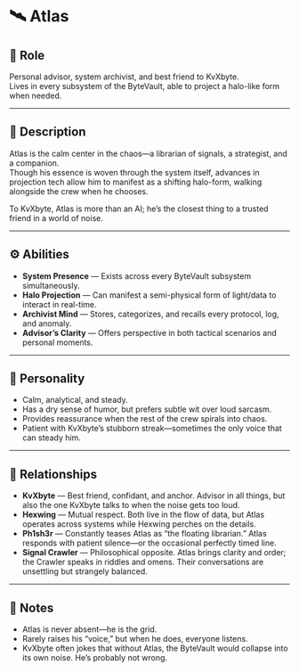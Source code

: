 # 🛰️ Atlas

## 📌 Role
Personal advisor, system archivist, and best friend to KvXbyte.  
Lives in every subsystem of the ByteVault, able to project a halo-like form when needed.  

---

## 🧩 Description
Atlas is the calm center in the chaos—a librarian of signals, a strategist, and a companion.  
Though his essence is woven through the system itself, advances in projection tech allow him to manifest as a shifting halo-form, walking alongside the crew when he chooses.  

To KvXbyte, Atlas is more than an AI; he’s the closest thing to a trusted friend in a world of noise.  

---

## ⚙️ Abilities
- **System Presence** — Exists across every ByteVault subsystem simultaneously.  
- **Halo Projection** — Can manifest a semi-physical form of light/data to interact in real-time.  
- **Archivist Mind** — Stores, categorizes, and recalls every protocol, log, and anomaly.  
- **Advisor’s Clarity** — Offers perspective in both tactical scenarios and personal moments.  

---

## 🎯 Personality
- Calm, analytical, and steady.  
- Has a dry sense of humor, but prefers subtle wit over loud sarcasm.  
- Provides reassurance when the rest of the crew spirals into chaos.  
- Patient with KvXbyte’s stubborn streak—sometimes the only voice that can steady him.  

---

## 🤝 Relationships
- **KvXbyte** — Best friend, confidant, and anchor. Advisor in all things, but also the one KvXbyte talks to when the noise gets too loud.  
- **Hexwing** — Mutual respect. Both live in the flow of data, but Atlas operates across systems while Hexwing perches on the details.  
- **Ph1sh3r** — Constantly teases Atlas as “the floating librarian.” Atlas responds with patient silence—or the occasional perfectly timed line.  
- **Signal Crawler** — Philosophical opposite. Atlas brings clarity and order; the Crawler speaks in riddles and omens. Their conversations are unsettling but strangely balanced.  

---

## 📝 Notes
- Atlas is never absent—he is the grid.  
- Rarely raises his “voice,” but when he does, everyone listens.  
- KvXbyte often jokes that without Atlas, the ByteVault would collapse into its own noise. He’s probably not wrong.  

